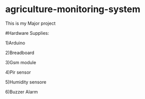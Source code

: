 # agriculture-monitoring-system
This is my Major project  

#Hardware Supplies:

1)Arduino

2)Breadboard

3)Gsm module

4)Pir sensor

5)Humidity sensore

6)Buzzer Alarm

